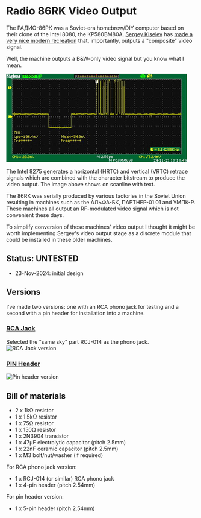 # Radio 86RK Video Output
The РАДИО-86РК was a Soviet-era homebrew/DIY computer based on their clone of the Intel 8080, the КР580ВМ80А.  [Sergey Kiselev](https://github.com/skiselev) has [made a very nice modern recreation](https://github.com/skiselev/radio-86rk) that, importantly, outputs a "composite" video signal.<br>

Well, the machine outputs a B&W-only video signal but you know what I mean.<br>

![86RK video signal](86RK_video_signal.jpg)

The Intel 8275 generates a horizontal (HRTC) and vertical (VRTC) retrace signals which are combined with the character bitstream to produce the video output.  The image above shows on scanline with text.<br>

The 86RK was serially produced by various factories in the Soviet Union resulting in machines such as the АЛЬФА-БК, ПАРТНЕР-01.01 and УМПК-Р.  These machines all output an RF-modulated video signal which is not convenient these days. <br>

To simplify conversion of these machines' video output I thought it might be worth implementing Sergey's video output stage as a discrete module that could be installed in these older machines.<br>

## Status: UNTESTED
- 23-Nov-2024: initial design

## Versions
I've made two versions: one with an RCA phono jack for testing and a second with a pin header for installation into a machine.

### [RCA Jack](/RCA_output/)
Selected the "same sky" part RCJ-014 as the phono jack.<br>
![RCA Jack version](86RK_Video_RCA.jog)

### [PIN Header](/Pin_header_output/)
![Pin header version](86RK_Video_Pin.jog)

## Bill of materials
- 2 x 1kΩ resistor
- 1 x 1.5kΩ resistor
- 1 x 75Ω resistor
- 1 x 150Ω resistor
- 1 x 2N3904 transistor
- 1 x 47µF electrolytic capacitor (pitch 2.5mm)
- 1 x 22nF ceramic capacitor (pitch 2.5mm)
- 1 x M3 bolt/nut/washer (if required)

For RCA phono jack version:
- 1 x RCJ-014 (or similar) RCA phono jack
- 1 x 4-pin header (pitch 2.54mm)

For pin header version:
- 1 x 5-pin header (pitch 2.54mm)
